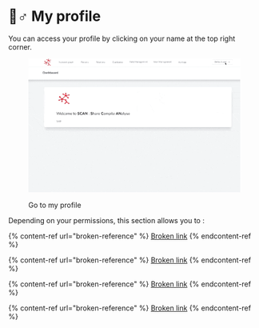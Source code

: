 # 🙋♂ My profile

You can access your profile by clicking on your name at the top right corner.

<figure><img src="../../.gitbook/assets/go_to_profile.gif" alt=""><figcaption><p>Go to my profile</p></figcaption></figure>

Depending on your permissions, this section allows you to :

{% content-ref url="broken-reference" %}
[Broken link](broken-reference)
{% endcontent-ref %}

{% content-ref url="broken-reference" %}
[Broken link](broken-reference)
{% endcontent-ref %}

{% content-ref url="broken-reference" %}
[Broken link](broken-reference)
{% endcontent-ref %}

{% content-ref url="broken-reference" %}
[Broken link](broken-reference)
{% endcontent-ref %}
